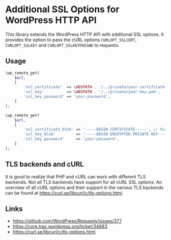 # Additional SSL Options for WordPress HTTP API

This library extends the WordPress HTTP API with additional SSL options. It provides the option to pass the cURL options `CURLOPT_SSLCERT`, `CURLOPT_SSLKEY` and `CURLOPT_SSLKEYPASSWD` to requests.

## Usage

```php
\wp_remote_get(
	$url,
	[
		'ssl_certificate'  => \ABSPATH . '/../private/your-certificate.pem',
		'ssl_key'          => \ABSPATH . '/../private/your-key.pem',
		'ssl_key_password' => 'your-password', 
	]
);
```

```php
\wp_remote_get(
	$url,
	[
		'ssl_certificate_blob' => '-----BEGIN CERTIFICATE-----', // Must be a full SSL certificate string.
		'ssl_key_blob'         => '-----BEGIN ENCRYPTED PRIVATE KEY-----', // Must be a full SSL key string.
		'ssl_key_password'     => 'your-password', 
	]
);
```

## TLS backends and cURL

It is good to realize that PHP and cURL can work with different TLS backends. Not all TLS backends have support for all cURL SSL options. An overview of all cURL options and their support in the various TLS backends can be found at https://curl.se/libcurl/c/tls-options.html.

## Links

- https://github.com/WordPress/Requests/issues/377
- https://core.trac.wordpress.org/ticket/34883
- https://curl.se/libcurl/c/tls-options.html
